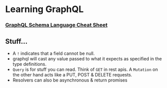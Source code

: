# Learning GraphQL

### [GraphQL Schema Language Cheat Sheet](https://github.com/sogko/graphql-schema-language-cheat-sheet)

## Stuff...

- A `!` indicates that a field cannot be null.
- graphql will cast any value passed to what it expects as specified in the type definitions.
- `Query` is for stuff you can read. Think of `GET` in rest apis. A `Mutation` on the other hand acts like a PUT, POST & DELETE requests.
- Resolvers can also be asynchronous & return promises
